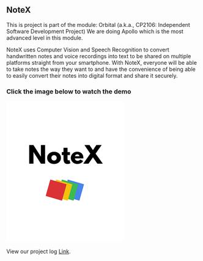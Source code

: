 ## NoteX

This is project is part of the module: Orbital (a.k.a., CP2106: Independent Software Development Project)
We are doing Apollo which is the most advanced level in this module.

NoteX uses Computer Vision and Speech Recognition to convert handwritten notes and voice recordings into text to be shared on multiple platforms straight from your smartphone. With NoteX, everyone will be able to take notes the way they want to and have the convenience of being able to easily convert their notes into digital format and share it securely.

### Click the image below to watch the demo 
[![Watch the video](Screen.png)](https://youtu.be/FHjdr_f4MgA)

View our project log
[Link](https://docs.google.com/document/d/1BtSs1stdZhAFSlECQ9py-YQqCzVGBf9OUjpF15Ut7_4/edit?usp=sharing).
